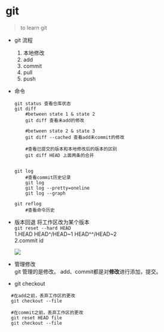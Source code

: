 # git
> to learn git

- git 流程  
    1. 本地修改
    2. add
    3. commit
    4. pull
    5. push
 - 命令

       git status 查看仓库状态  
       git diff
           #between state 1 & state 2
           git diff 查看未add的修改

           #between state 2 & state 3 
           git diff --cached 查看add未commit的修改

           #查看已提交的版本和本地修改后的版本的区别 
           git diff HEAD 上面两条的合并


       git log
           #查看commit历史记录
           git log
           git log --pretty=oneline
           git log --graph
        
       git reflog
           #查看命令历史

- 版本回退 将工作区改为某个版本  
    ```git reset --hard HEAD```  
    1.HEAD HEAD^/HEAD~1 HEAD^^/HEAD~2  
    2.commit id  

    ![](F:/code/git_repo/git_learn/gitreset.jpg)
- 管理修改  
  git 管理的是修改。
  add、commit都是对**修改**进行添加，提交。

- git checkout  
```
  #在add之前，丢弃工作区的更改
  git checkout --file

  #在commit之前，丢弃工作区的更改
  git reset HEAD file
  git checkout --file
  
  ```

